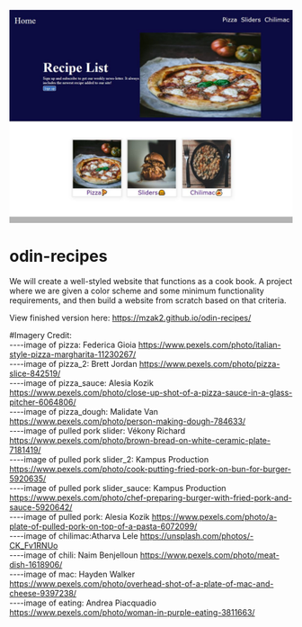 ![](odin-recipes-website.JPG)

# odin-recipes
We will create a well-styled website that functions as a cook book. A project where we are given a color scheme and some minimum functionality requirements, and then build a website from scratch based on that criteria.

View finished version here: https://mzak2.github.io/odin-recipes/


#Imagery Credit:
<br/>----image of pizza: Federica Gioia https://www.pexels.com/photo/italian-style-pizza-margharita-11230267/
<br/>----image of pizza_2: Brett Jordan https://www.pexels.com/photo/pizza-slice-842519/
<br/>----image of pizza_sauce: Alesia Kozik https://www.pexels.com/photo/close-up-shot-of-a-pizza-sauce-in-a-glass-pitcher-6064806/
<br/>----image of pizza_dough: Malidate Van https://www.pexels.com/photo/person-making-dough-784633/
<br/>----image of pulled pork slider: Vékony Richard https://www.pexels.com/photo/brown-bread-on-white-ceramic-plate-7181419/
<br/>----image of pulled pork slider_2: Kampus Production https://www.pexels.com/photo/cook-putting-fried-pork-on-bun-for-burger-5920635/
<br/>----image of pulled pork slider_sauce: Kampus Production https://www.pexels.com/photo/chef-preparing-burger-with-fried-pork-and-sauce-5920642/
<br/>----image of pulled pork: Alesia Kozik https://www.pexels.com/photo/a-plate-of-pulled-pork-on-top-of-a-pasta-6072099/
<br/>----image of chilimac:Atharva Lele https://unsplash.com/photos/-CK_Fv1RNUo
<br/>----image of chili: Naim Benjelloun https://www.pexels.com/photo/meat-dish-1618906/
<br/>----image of mac: Hayden Walker https://www.pexels.com/photo/overhead-shot-of-a-plate-of-mac-and-cheese-9397238/
<br/>----image of eating: Andrea Piacquadio https://www.pexels.com/photo/woman-in-purple-eating-3811663/



